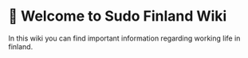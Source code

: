 # 🤝 Welcome to Sudo Finland Wiki

In this wiki you can find important information regarding working life in finland.
